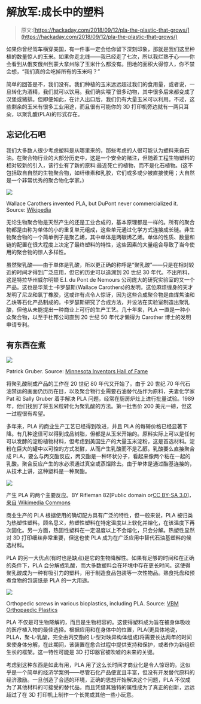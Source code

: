 # 解放军:成长中的塑料

> 原文:[https://hackaday.com/2018/09/12/pla-the-plastic-that-grows/](https://hackaday.com/2018/09/12/pla-the-plastic-that-grows/)

如果你曾经驾车横穿美国，有一件事一定会给你留下深刻印象，那就是我们这里种植的数量惊人的玉米。如果你走北线——我已经走了七次，所以我烂熟于心——你会看到从俄亥俄州到蒙大拿州除了玉米什么都没有。田地的面积大得惊人，你不禁会想，“我们真的会吃掉所有的玉米吗？”

简单的回答是不，我们没有。我们种植的玉米远远超过我们的食用量，或者说，一旦转化为酒精，我们就可以饮用。我们确实喂了很多动物，其中很多后来都变成了汉堡或猪排。但即便如此，在计入出口后，我们仍有大量玉米可以利用。不过，这些剩余的玉米有很多工业用途，而且很有可能你的 3D 打印机旁边就有一两只耳朵，以聚乳酸(PLA)的形式存在。

## 忘记化石吧

我们大多数人很少考虑塑料是从哪里来的，那些考虑的人很可能认为塑料来自石油。在聚合物行业的大部分历史中，这是一个安全的赌注，但随着工程生物塑料的相对较新的引入，该行业有了新的原料:最近死亡的植物，而不是化石植物。(这不包括取自自然的生物聚合物，如纤维素和乳胶，它们或多或少被直接使用；大自然是一个非常优秀的聚合物化学家。)

[![](../Images/8dbb154777164a12f58067f9c04221f7.png)](https://hackaday.com/wp-content/uploads/2018/08/wallace_carothers_in_the_lab.jpg)

Wallace Carothers invented PLA, but DuPont never commercialized it. Source: [Wikipedia](https://en.wikipedia.org/wiki/Wallace_Carothers)

无论生物聚合物是天然产生的还是工业合成的，基本原理都是一样的。所有的聚合物都是由称为单体的小的重复单元组成，这些单元通过化学方式连接成长链。非生物聚合物的一个简单例子是聚乙烯，其中单体是两碳烯乙烯。单体的性质、数量和链的配置在很大程度上决定了最终塑料的特性，这些因素的大量组合导致了当今使用的聚合物的惊人多样性。

虽然聚乳酸——由于单体是乳酸，所以更正确的称呼是“聚乳酸”——只是在相对较近的时间才得到广泛应用，但它的历史可以追溯到 20 世纪 30 年代。不出所料，这是特拉华州威尔明顿 E.I. du Pont de Nemours 公司庞大的研究实验室的又一个产品。这也是华莱士·卡罗瑟斯(Wallace Carothers)的发明，这位麻烦缠身的天才发明了尼龙和氯丁橡胶，这或许有点令人惊讶，因为这些合成聚合物是由煤焦油和乙炔等石化产品制成的。卡罗瑟斯研究了合成方法，并设法在实验室制造出聚乳酸，但他从未能提出一种商业上可行的生产工艺。几十年来，PLA 一直是一种小众聚合物，以至于杜邦公司直到 20 世纪 50 年代才懒得为 Carother 博士的发明申请专利。

## 有东西在煮

[![](../Images/16e2ae6f1a6f843ce8aca2975f674702.png)](https://hackaday.com/wp-content/uploads/2018/08/patrick-r-gruber.jpg)

Patrick Gruber. Source: [Minnesota Inventors Hall of Fame](http://www.minnesotainventors.org/inductees/patrick-r-gruber.html)

将聚乳酸制成产品的工作在 20 世纪 80 年代又开始了。由于 20 世纪 70 年代石油禁运的画面仍历历在目，以及聚合物行业需要石油替代品作为原料，夫妻化学家 Pat 和 Sally Gruber 着手解决 PLA 问题，经常在厨房炉灶上进行批量试验。1989 年，他们找到了将玉米粒转化为聚乳酸的方法。第一批售价 200 美元一磅，但这一过程很有希望。

多年来，PLA 的商业生产工艺已经得到改进，并且 PLA 的每磅价格已经显著下降。有几种途径可以得到成品树脂，但都是从玉米开始的。原料实际上可以是任何可以发酵的淀粉植物材料，但考虑到美国生产的大量玉米淀粉，这是首选材料。淀粉在巨大的罐中以可控的方式发酵，从而产生乳酸而不是乙醇。乳酸要么直接聚合成 PLA，要么与丙交酯反应，丙交酯是一种环状分子，看起来像两个粘在一起的乳酸。聚合反应产生的水必须通过真空或蒸馏除去。由于单体是通过酯基连接的，从技术上讲，这种塑料是一种聚酯。

[![](../Images/1930c2ca2914219036e1ea3a168a482f.png)](https://hackaday.com/wp-content/uploads/2018/08/910px-pla_from_lactic_acid__lactide.png) 

产生 PLA 的两个主要反应。BY Rifleman 82[Public domain or[CC BY-SA 3.0](https://creativecommons.org/licenses/by-sa/3.0)]，[来自 Wikimedia Commons](https://commons.wikimedia.org/wiki/File:PLA_from_lactic_acid_%26_lactide.png)

商业生产的 PLA 根据使用的确切配方具有广泛的特性，但一般来说，PLA 被归类为热塑性塑料。顾名思义，热塑性塑料在特定温度以上软化并熔化，在该温度下再次固化。另一方面，热固性塑料在一定温度以上不会熔化，只会分解。热塑性显然对 3D 打印细丝非常重要，但这也使 PLA 成为在广泛应用中替代石油基塑料的候选材料。

PLA 的另一大优点(有时也是缺点)是它的生物降解性。如果有足够的时间和在正确的条件下，PLA 会分解成乳酸，而大多数塑料会在环境中存在更长时间。这使得聚乳酸成为一种有吸引力的塑料，用于制造食品包装等一次性物品。熟食托盘和预煮食物的包装纸是 PLA 的一大用途。

[![](../Images/71ab6843152edad5bc80f385a9ef20b8.png)](https://hackaday.com/wp-content/uploads/2018/08/vbm-vis-ligamentaires-04.jpg)

Orthopedic screws in various bioplastics, including PLA. Source: [VBM Orthopaedic Plastics](https://www.vbm.fr/en/)

PLA 不仅是可生物降解的，而且是生物相容的。这使得塑料成为旨在被身体吸收的医疗植入物的最佳选择。根据应用和在身体中的位置，PLA(更具体地说，PLLA，聚-L-乳酸，完全由丙交酯的 L-型对映异构体组成)将需要长达两年的时间来使身体分解，在此期间，该装置在愈合过程中提供支持和保护，或者作为新组织生长的框架。这一特性可能是 3D 打印器官被吹嘘的未来的关键。

考虑到这种东西是如此有用，PLA 用了这么长时间才商业化是令人惊讶的。这似乎是一个简单的经济学案例——尽管石化产品便宜且丰富，但没有开发替代原料的经济激励。一旦创造了合适的环境，正确的思想开始解决这个问题，PLA 不仅成为了其他材料的可接受的替代品，而且凭借其独特的属性成为了真正的创新，远远超过了在 3D 打印机上制作一个长凳或其他一些小玩意。